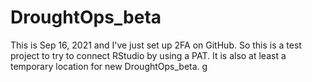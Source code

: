 # DroughtOps_beta
This is Sep 16, 2021 and I've just set up 2FA on GitHub. So this is a test project to try to connect RStudio by using a PAT. It is also at least a temporary location for new DroughtOps_beta.
g